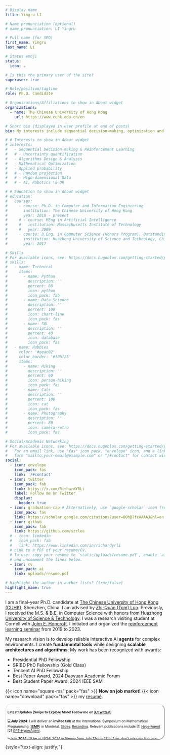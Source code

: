 ```yaml
---
# Display name
title: Yingru LI

# Name pronunciation (optional)
# name_pronunciation: LI Yingru 

# Full name (for SEO)
first_name: Yingru
last_name: Li

# Status emoji
status:
  icon: ☕️

# Is this the primary user of the site?
superuser: true

# Role/position/tagline
role: Ph.D. Candidate

# Organizations/Affiliations to show in About widget
organizations:
  - name: The Chinese University of Hong Kong
    url: https://www.cuhk.edu.cn/en

# Short bio (displayed in user profile at end of posts)
bio: My interests include sequential decision-making, optimization and applied probability with applications in AI \& OR.

# # Interests to show in About widget
# interests:
#   - Sequential Decision-making & Reinforcement Learning
#   # - Uncertainty quantification
#   - Algorithms Design & Analysis
#   - Mathematical Optimization
#   - Applied probability
#   # - Random projection
#   # - High-dimensional Data
#   # - AI, Robotics \& OR

# # Education to show in About widget
# education:
#   courses:
#     - course: Ph.D. in Computer and Information Engineering
#       institution: The Chinese University of Hong Kong
#       year: 2018 - present
#     # - course: MEng in Artificial Intelligence
#     #   institution: Massachusetts Institute of Technology
#     #   year: 2009
#     - course: B.Eng. in Computer Science (Honors Program). Outstanding Graduate
#       institution: Huazhong University of Science and Technology, China
#       year: 2017

# Skills
# For available icons, see: https://docs.hugoblox.com/getting-started/page-builder/#icons
# skills:
#   - name: Technical
#     items:
#       - name: Python
#         description: ''
#         percent: 80
#         icon: python
#         icon_pack: fab
#       - name: Data Science
#         description: ''
#         percent: 100
#         icon: chart-line
#         icon_pack: fas
#       - name: SQL
#         description: ''
#         percent: 40
#         icon: database
#         icon_pack: fas
#   - name: Hobbies
#     color: '#eeac02'
#     color_border: '#f0bf23'
#     items:
#       - name: Hiking
#         description: ''
#         percent: 60
#         icon: person-hiking
#         icon_pack: fas
#       - name: Cats
#         description: ''
#         percent: 100
#         icon: cat
#         icon_pack: fas
#       - name: Photography
#         description: ''
#         percent: 80
#         icon: camera-retro
#         icon_pack: fas

# Social/Academic Networking
# For available icons, see: https://docs.hugoblox.com/getting-started/page-builder/#icons
#   For an email link, use "fas" icon pack, "envelope" icon, and a link in the
#   form "mailto:your-email@example.com" or "/#contact" for contact widget.
social:
  - icon: envelope
    icon_pack: fas
    link: '/#contact'
  - icon: twitter
    icon_pack: fab
    link: https://x.com/RichardYRLi
    label: Follow me on Twitter
    display:
      header: true
  - icon: graduation-cap # Alternatively, use `google-scholar` icon from `ai` icon pack
    icon_pack: fas
    link: https://scholar.google.com/citations?user=OOhB7fcAAAAJ&hl=en
  - icon: github
    icon_pack: fab
    link: https://github.com/szrlee
  # - icon: linkedin
  #   icon_pack: fab
  #   link: https://www.linkedin.com/in/richardyrli
  # Link to a PDF of your resume/CV.
  # To use: copy your resume to `static/uploads/resume.pdf`, enable `ai` icons in `params.yaml`,
  # and uncomment the lines below.
  - icon: cv
    icon_pack: ai
    link: uploads/resume.pdf

# Highlight the author in author lists? (true/false)
highlight_name: true
---
```

I am a final-year Ph.D. candidate at [The Chinese University of Hong Kong (CUHK)](https://www.cuhk.edu.cn/en), Shenzhen, China.
I am advised by [Zhi-Quan (Tom) Luo](https://sds.cuhk.edu.cn/en/teacher/214).
Previously, I received the M.S. \& B.E. in Computer Science with honors from Huazhong [University of Science \& Technology](http://english.cs.hust.edu.cn/).
I was a research visiting student at Cornell with [John E. Hopcroft](http://www.cs.cornell.edu/jeh/).
I initiated and organized the [reinforcement learning seminar](https://rlseminar.github.io/) from 2019 to 2023.

My research vision is to develop reliable interactive AI **agents** for complex environments. I create **fundamental tools** while designing **scalable architectures and algorithms**. My work has been recognized with awards:

- Presidential PhD Fellowship
- SRIBD PhD Fellowship (Gold Class)
- Tencent AI PhD Fellowship
- Best Paper Award, 2024 Daoyuan Academic Forum
- Best Student Paper Award, 2024 IEEE SAM
<!-- 
My research vision is to develop **interactive AI agents** that operate reliably in complex world. I develop **fundamental tools** while designing **scalable architecture \& algorithms**. During Ph.D. research, I received

- Presidential PhD Fellowship 

- SRIBD PhD Fellowship (Gold Class)

- Tencent AI PhD Fellowship

- Best Paper Award at 2024 Daoyuan Academic Forum

- Best Student Paper Award at 2024 IEEE SAM -->

{{< icon name="square-rss" pack="fas" >}}
**Now on job market!** {{< icon name="download" pack="fas" >}} my [resumé](uploads/resume.pdf).
<!-- [cards](uploads/personal/Yingru_Cards_phd_candidates.pdf). -->

<div style="border: 2px outset; border-radius: 20px;
 padding: 5px; font-size: 75%; height: 100px; overflow: scroll; scrollbar-width: thin; scrollbar-color: #888888 #dddddd;">

#### Latest Updates (Swipe to Explore More! Follow me on [X/Twitter](https://twitter.com/RichardYRLi)!)
 💻**July 2024**: I will deliver an **invited talk** at the International Symposium on Mathematical Programming ([**ISMP**](http://ismp2024.gerad.ca)) in Montréal. [Slides](uploads/slides/HyperAgent_ISMP.pdf). [Recording](https://meeting.tencent.com/v2/cloud-record/share?id=VBA718MUvruzY8OnuGI95X8pXtzeK3DooYLckwPKh4M&from=3&record_type=1&is-single=true). Relevant publications include [1] [HyperAgent](https://arxiv.org/abs/2402.10228) [2] [GPT-HyperAgent](https://arxiv.org/abs/2407.13195).

 ✈️**July 2024**: I'll be at #ICML2024 in Vienna from July 21st to 27th! Also, don't miss my lightning talk on "Agile Human-AI Collaboration for #RiskOversight" at the #AlignmentWorkshop on 21st and 22nd. Check out the details in [tweets](https://twitter.com/RichardYRLi/status/1813959473339461934) and [ICML events](https://icml.cc/virtual/2024/search?query=yingru).
 <!-- [**HyperAgent**](/publication/li-2024-hyperagent) accepted to . -->

 🎉**July 2024**: Congratulations to the team! We received the ***Best Student Paper Award*** at **IEEE SAM**!

 💻**June 2024**: Will present at ([**RLCN**](https://rlchina.org/)). Find [slides](uploads/slides/HyperAgent_RLCN.pdf) here.

 💻**May 2024**: [**AISTATS**](https://aistats.org/aistats2024/index.html), Valencia, Spain. Our [paper](/publication/li-2024-prior) offers the first prior-dependent analysis of PSRL under function approximation. This helps understand how integrating prior knowledge like historical data or pre-trained models (LLMs) enhances RL agent efficiency.

 💻**May 2024**: Remote presentation [**HyperAgent**](/publication/li-2024-hyperagent) at the [**ICLR**](https://neurips.cc) in Vienna, Austria, during the Workshop on Bridging the Gap Between Practice and Theory in Deep Learning. HyperAgent represents a significant stride towards aligning theoretical foundations with practical deep RL applications.

 💻**March 2024**: **Two Talks** at the Informs Optimization Society ([**IOS**](https://ios2024.rice.edu)) Conference at Rice University. **(1)** ["HyperAgent: A simple, efficient, scalable and provable RL framework for complex environments"](/talk/hyperagent-a-simple-efficient-scalable-and-provable-rl-framework/) and **(2)** ["A Tutorial on Thompson Sampling and Ensemble Sampling"](uploads/slides/TS_ES_bg.pdf).

 🎉**Jan 2024**: [**HyperAgent**](/publication/li-2024-hyperagent) received [**Best Paper Award**](https://mp.weixin.qq.com/s/erfgIgYJCjYg2aRTnqseuQ) in the third doctoral and postdoctoral [Daoyuan academic forum](/talk/hyperagent-a-simple-efficient-and-scalable-rl-framework-for-complex-environments/).

 ✈️**December 2023**: [**NeurIPS**](https://neurips.cc), New Orleans 🚀 My research addresses **efficiency challenges in reinforcement learning (RL).** It encompasses both theoretical aspects of *high-dimentional probability* and *practical applications* in Deep RL [[1]](/publication/li-2024-hyperagent). I have developed a novel random projection tool for high-dimensional *sequentially dependent data*, a **non-trivial** martingale extension of Johnson–Lindenstrauss [[2]](/publication/li-2024-probability). 🚀
</div>


{style="text-align: justify;"}